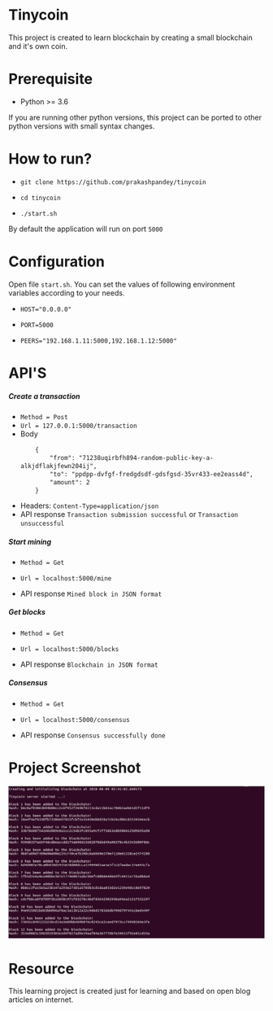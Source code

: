 # Tinycoin

This project is created to learn blockchain by creating a small blockchain and it's own coin. 

# Prerequisite
- Python >= 3.6 

If you are running other python versions, this project can be ported to other python versions with small syntax changes.

# How to run?

- `git clone https://github.com/prakashpandey/tinycoin`

- `cd tinycoin`

- `./start.sh`

By default the application will run on port `5000`

# Configuration

Open file `start.sh`. 
You can set the values of following environment variables according to your needs.

- `HOST="0.0.0.0"`

- `PORT=5000`

- `PEERS="192.168.1.11:5000,192.168.1.12:5000"`

# API'S

##### Create a transaction

- `Method = Post`
- `Url = 127.0.0.1:5000/transaction`
- Body 
    ```
        {
            "from": "71238uqirbfh894-random-public-key-a-alkjdflakjfewn204ij",
            "to": "ppdpp-dvfgf-fredgdsdf-gdsfgsd-35vr433-ee2eass4d",
            "amount": 2
        }
    ```
- Headers: `Content-Type=application/json`
- API response `Transaction submission successful` or `Transaction unsuccessful`

##### Start mining

- `Method = Get`

- `Url = localhost:5000/mine`

- API response `Mined block in JSON format`

##### Get blocks

- `Method = Get`

- `Url = localhost:5000/blocks`

- API response `Blockchain in JSON format`

##### Consensus

- `Method = Get`

- `Url = localhost:5000/consensus`

- API response `Consensus successfully done`

# Project Screenshot 

![Screenshot](media/screenshot-1.png)

# Resource
This learning project is created just for learning and based on open blog articles on internet.

